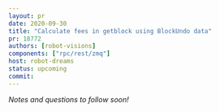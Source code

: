 ```yaml
---
layout: pr
date: 2020-09-30
title: "Calculate fees in getblock using BlockUndo data"
pr: 18772
authors: [robot-visions]
components: ["rpc/rest/zmq"]
host: robot-dreams
status: upcoming
commit:
---
```


_Notes and questions to follow soon!_

<!-- TODO: Before meeting, add notes and questions
## Notes

## Questions
-->


<!-- TODO: After meeting, uncomment and add meeting log between the irc tags
## Meeting Log

{% irc %}
{% endirc %}
-->
